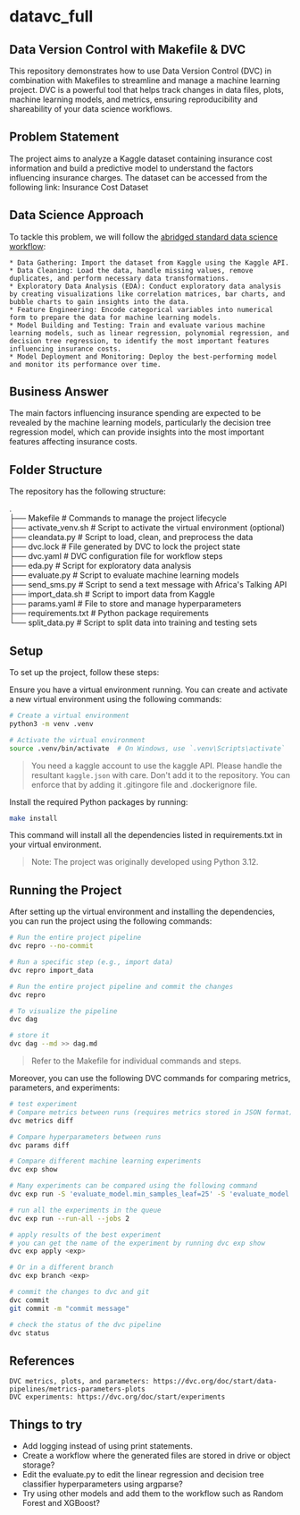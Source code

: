 # datavc_full
## Data Version Control with Makefile & DVC

This repository demonstrates how to use Data Version Control (DVC) in combination with Makefiles to streamline and manage a machine learning project. DVC is a powerful tool that helps track changes in data files, plots, machine learning models, and metrics, ensuring reproducibility and shareability of your data science workflows.

## Problem Statement

The project aims to analyze a Kaggle dataset containing insurance cost information and build a predictive model to understand the factors influencing insurance charges. The dataset can be accessed from the following link: Insurance Cost Dataset

## Data Science Approach

To tackle this problem, we will follow the [abridged standard data science workflow](https://www.manning.com/books/data-science-with-python-and-dask):

    * Data Gathering: Import the dataset from Kaggle using the Kaggle API.   
    * Data Cleaning: Load the data, handle missing values, remove duplicates, and perform necessary data transformations.   
    * Exploratory Data Analysis (EDA): Conduct exploratory data analysis by creating visualizations like correlation matrices, bar charts, and bubble charts to gain insights into the data.   
    * Feature Engineering: Encode categorical variables into numerical form to prepare the data for machine learning models.    
    * Model Building and Testing: Train and evaluate various machine learning models, such as linear regression, polynomial regression, and decision tree regression, to identify the most important features influencing insurance costs.      
    * Model Deployment and Monitoring: Deploy the best-performing model and monitor its performance over time.   

## Business Answer

The main factors influencing insurance spending are expected to be revealed by the machine learning models, particularly the decision tree regression model, which can provide insights into the most important features affecting insurance costs.

## Folder Structure

The repository has the following structure:

.    
├── Makefile                 # Commands to manage the project lifecycle     
├── activate_venv.sh         # Script to activate the virtual environment (optional)    
├── cleandata.py             # Script to load, clean, and preprocess the data    
├── dvc.lock                 # File generated by DVC to lock the project state    
├── dvc.yaml                 # DVC configuration file for workflow steps    
├── eda.py                   # Script for exploratory data analysis     
├── evaluate.py              # Script to evaluate machine learning models   
├── send_sms.py              # Script to send a text message with Africa's Talking API         
├── import_data.sh           # Script to import data from Kaggle     
├── params.yaml              # File to store and manage hyperparameters     
├── requirements.txt         # Python package requirements     
└── split_data.py            # Script to split data into training and testing sets     


## Setup

To set up the project, follow these steps:

Ensure you have a virtual environment running. You can create and activate a new virtual environment using the following commands:

```bash
# Create a virtual environment
python3 -m venv .venv

# Activate the virtual environment
source .venv/bin/activate  # On Windows, use `.venv\Scripts\activate`
```

> You need a kaggle account to use the kaggle API. Please handle the resultant `kaggle.json` with care. Don't add it to the repository. You can enforce that by adding it .gitingore file and .dockerignore file.    

Install the required Python packages by running:    

```bash
make install
```

This command will install all the dependencies listed in requirements.txt in your virtual environment.

> Note: The project was originally developed using Python 3.12.

## Running the Project

After setting up the virtual environment and installing the dependencies, you can run the project using the following commands:   

```bash
# Run the entire project pipeline
dvc repro --no-commit

# Run a specific step (e.g., import data)
dvc repro import_data

# Run the entire project pipeline and commit the changes
dvc repro

# To visualize the pipeline
dvc dag

# store it
dvc dag --md >> dag.md
```
> Refer to the Makefile for individual commands and steps.

Moreover, you can use the following DVC commands for comparing metrics, parameters, and experiments:

```bash
# test experiment
# Compare metrics between runs (requires metrics stored in JSON format)
dvc metrics diff

# Compare hyperparameters between runs
dvc params diff

# Compare different machine learning experiments
dvc exp show

# Many experiments can be compared using the following command 
dvc exp run -S 'evaluate_model.min_samples_leaf=25' -S 'evaluate_model.max_leaf_nodes=2' -S 'split_data.strategy=kfold split_data.test_size 0.2' --queue # min_samples_leaf range(20,25) grid search

# run all the experiments in the queue
dvc exp run --run-all --jobs 2

# apply results of the best experiment
# you can get the name of the experiment by running dvc exp show
dvc exp apply <exp>

# Or in a different branch
dvc exp branch <exp>

# commit the changes to dvc and git
dvc commit
git commit -m "commit message"

# check the status of the dvc pipeline
dvc status


```

## References

    DVC metrics, plots, and parameters: https://dvc.org/doc/start/data-pipelines/metrics-parameters-plots
    DVC experiments: https://dvc.org/doc/start/experiments


## Things to try

* Add logging instead of using print statements.    
* Create a workflow where the generated files are stored in drive or object storage?  
* Edit the evaluate.py to edit the linear regression and decision tree classifier hyperparameters using argparse?   
* Try using other models and add them to the workflow such as Random Forest and XGBoost?  
